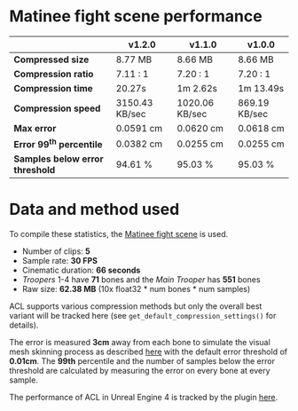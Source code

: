# Matinee fight scene performance

|                       | v1.2.0 | v1.1.0    | v1.0.0    |
| --------------------- | --------- | --------- | --------- |
| **Compressed size**   | 8.77 MB | 8.66 MB   | 8.66 MB   |
| **Compression ratio** | 7.11 : 1 | 7.20 : 1  | 7.20 : 1  |
| **Compression time**  | 20.27s | 1m 2.62s | 1m 13.49s |
| **Compression speed**  | 3150.43 KB/sec | 1020.06 KB/sec | 869.19 KB/sec |
| **Max error**         | 0.0591 cm | 0.0620 cm | 0.0618 cm |
| **Error 99<sup>th</sup> percentile** | 0.0382 cm | 0.0255 cm | 0.0255 cm |
| **Samples below error threshold** | 94.61 % | 95.03 % | 95.03 % |

# Data and method used

To compile these statistics, the [Matinee fight scene](http://nfrechette.github.io/2017/10/05/acl_in_ue4/) is used.

*  Number of clips: **5**
*  Sample rate: **30 FPS**
*  Cinematic duration: **66 seconds**
*  *Troopers* 1-4 have **71** bones and the *Main Trooper* has **551** bones
*  Raw size: **62.38 MB** (10x float32 * num bones * num samples)

ACL supports various compression methods but only the overall best variant will be tracked here (see `get_default_compression_settings()` for details).

The error is measured **3cm** away from each bone to simulate the visual mesh skinning process as described [here](error_metrics.md) with the default error threshold of **0.01cm**. The **99th** percentile and the number of samples below the error threshold are calculated by measuring the error on every bone at every sample.

The performance of ACL in Unreal Engine 4 is tracked by the plugin [here](https://github.com/nfrechette/acl-ue4-plugin/blob/develop/Docs/fight_scene_performance.md).
